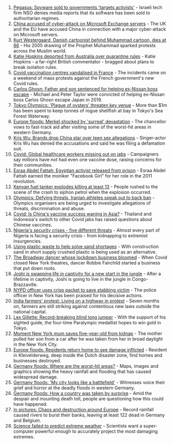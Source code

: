 1. [Pegasus: Spyware sold to governments 'targets activists'](https://www.bbc.co.uk/news/technology-57881364) - Israeli tech firm NSO denies media reports that its software has been sold to authoritarian regimes.
2. [China accused of cyber-attack on Microsoft Exchange servers](https://www.bbc.co.uk/news/world-asia-china-57889981) - The UK and the EU have accused China in connection with a major cyber-attack on Microsoft servers.
3. [Kurt Westergaard, Danish cartoonist behind Muhammad cartoon, dies at 86](https://www.bbc.co.uk/news/world-europe-57883392) - His 2005 drawing of the Prophet Muhammad sparked protests across the Muslim world.
4. [Katie Hopkins deported from Australia over quarantine rules](https://www.bbc.co.uk/news/world-australia-57883692) - Katie Hopkins - a far-right British commentator - bragged about plans to break isolation rules.
5. [Covid vaccination centres vandalised in France](https://www.bbc.co.uk/news/world-europe-57883397) - The incidents came on a weekend of mass protests against the French government's new Covid rules.
6. [Carlos Ghosn: Father and son sentenced for helping ex-Nissan boss escape](https://www.bbc.co.uk/news/business-57883892) - Michael and Peter Taylor were convicted of helping ex-Nissan boss Carlos Ghosn escape Japan in 2019.
7. [Tokyo Olympics: 'Plague of oysters' threaten key venue](https://www.bbc.co.uk/news/world-asia-57883922) - More than $1m has been spent to keep tonnes of rogue shellfish at bay in Tokyo's Sea Forest Waterway.
8. [Europe floods: Merkel shocked by 'surreal' devastation](https://www.bbc.co.uk/news/world-europe-57880729) - The chancellor vows to fast-track aid after visiting some of the worst-hit areas in western Germany.
9. [Kris Wu: Brands drop China star over teen sex allegations](https://www.bbc.co.uk/news/world-asia-china-57884438) - Singer-actor Kris Wu has denied the accusations and said he was filing a defamation suit.
10. [Covid: Global healthcare workers missing out on jabs](https://www.bbc.co.uk/news/health-57820346) - Campaigners say millions have not had even one vaccine dose, raising concerns for their communities.
11. [Esraa Abdel Fattah: Egyptian activist released from prison](https://www.bbc.co.uk/news/world-middle-east-57882069) - Esraa Abdel Fattah earned the moniker "Facebook Girl" for her role in the 2011 revolution.
12. [Kenyan fuel tanker explodes killing at least 13](https://www.bbc.co.uk/news/world-africa-57879278) - People rushed to the scene of the crash to siphon petrol when the explosion occurred.
13. [Olympics: Defying threats, Iranian athletes speak out to back ban](https://www.bbc.co.uk/news/world-middle-east-57839521) - Olympics organisers are being urged to investigate allegations of threats, discrimination and abuse.
14. [Covid: Is China's vaccine success waning in Asia?](https://www.bbc.co.uk/news/world-asia-57845644) - Thailand and Indonesia's switch to other Covid jabs has raised questions about Chinese vaccines.
15. [Nigeria's security crises - five different threats](https://www.bbc.co.uk/news/world-africa-57860993) - Almost every part of Nigeria is facing a security crisis - from kidnapping to extremist insurgencies.
16. [Using plastic waste to help solve sand shortages](https://www.bbc.co.uk/news/business-57832425) - With construction sand in short supply crushed plastic is being used as an alternative.
17. [The Broadway dancer whose lockdown business bloomed](https://www.bbc.co.uk/news/stories-57840115) - When Covid closed New York theatres, dancer Robbie Fairchild started a business that put down roots.
18. [Joshi is swapping life in captivity for a new start in the jungle](https://www.bbc.co.uk/news/world-africa-57854071) - After a lifetime in captivity, Joshi is going to live in the jungle in Congo-Brazzaville.
19. [NYPD officer uses crisp packet to save stabbing victim](https://www.bbc.co.uk/news/world-us-canada-57885400) - The police officer in New York has been praised for his decisive actions.
20. [India farmers' protest: Living on a highway in protest](https://www.bbc.co.uk/news/world-asia-india-57863658) - Seven months on, farmers are still striking against contentious new laws outside the national capital.
21. [Lex Gillette: Record-breaking blind long jumper](https://www.bbc.co.uk/news/disability-57851104) - With the support of his sighted guide, the four-time Paralympic medallist hopes to win gold in Tokyo.
22. [Moment New York mum saves five-year-old from kidnap](https://www.bbc.co.uk/news/world-us-canada-57877269) - The mother pulled her son from a car after he was taken from her in broad daylight in the New York City.
23. [Europe floods: Residents return home to see damage inflicted](https://www.bbc.co.uk/news/world-europe-57878577) - Resident in Kleivelderweg, deep inside the Dutch disaster zone, find homes and businesses destroyed.
24. [Germany floods: Where are the worst-hit areas?](https://www.bbc.co.uk/news/world-europe-57862894) - Maps, images and graphics showing the heavy rainfall and flooding that has caused widespread damage.
25. [Germany floods: 'My city looks like a battlefield'](https://www.bbc.co.uk/news/world-europe-57862570) - Witnesses voice their grief and horror at the deadly floods in western Germany.
26. [Germany floods: How a country was taken by surprise](https://www.bbc.co.uk/news/world-europe-57867773) - Amid the despair and mounting death toll, people are questioning how this could have happened.
27. [In pictures: Chaos and destruction around Europe](https://www.bbc.co.uk/news/world-europe-57858826) - Record rainfall caused rivers to burst their banks, leaving at least 122 dead in Germany and Belgium.
28. [Science failed to predict extreme weather](https://www.bbc.co.uk/news/science-environment-57863205) - Scientists want a super-computer powerful enough to accurately project the most damaging extremes.

